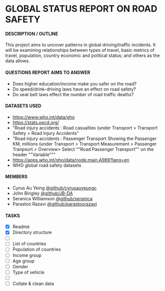 # GLOBAL STATUS REPORT ON ROAD SAFETY

#### **DESCRIPTION / OUTLINE**

This project aims to uncover patterns in global driving/traffic incidents. It will be examining relationships between types of travel, basic metrics of travel, population, country economic and political status; and others as the data allows.


#### **QUESTIONS REPORT AIMS TO ANSWER**
- Does higher education/income make you safer on the road? 
- Do speed/drink–driving laws have an effect on road safety?
- Do seat belt laws effect the number of road traffic deaths?


#### **DATASETS USED**
- https://www.who.int/data/gho
- https://stats.oecd.org/
- "Road injury accidents  : Road casualties
(under Transport > Transport Safety > Road Injury Accidents"
- "Road injury accidents  : Passenger Transport
Showing the Passenger KM, millions
(under Transport > Transport Measurement > Passenger Tranpsort > Overview> Select ""Road Passenger Transport"" on the header ""Variable"""
- https://apps.who.int/gho/data/node.main.A989?lang=en
- WHO global road safety datasets 


#### **MEMBERS**
- Cyrus Au Yeing [@github/cyrusauyeungc](https://github.com/cyrusauyeungc)
- John Bingley [@github/JB-DA](https://github.com/JB-DA)
- Seranica Williamson [@github/seranica](https://github.com/seranica)
- Parastoo Razavi [@github/parastoorazavi](https://github.com/parastoorazavi)


#### **TASKS**
- [x] Readme
- [x] Directory structure
- [ ] &nbsp;
- [ ] List of countries
- [ ] Population of countries
- [ ] Income group
- [ ] Age group
- [ ] Gender
- [ ] Type of vehicle
- [ ] &nbsp;
- [ ] Collate & clean data